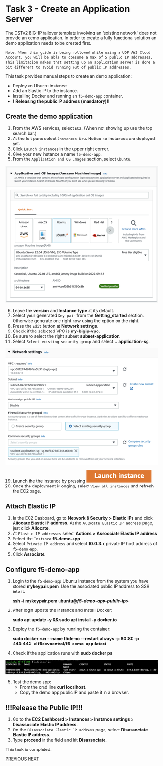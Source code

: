 # Task 3 - Create an Application Server

The CSTv2 BIG-IP failover template involving an 'existing network' does not provide an demo application. In order to create a fully functional solution an demo application needs to be created first.

```
Note: When this guide is being followed while using a UDF AWS Cloud Account, you will be able to consume a max of 5 public IP addresses. This limitation makes that setting up an application server is done a bit different to avoid running out of public IP addresses.
```

This task provides manual steps to create an demo application:
- Deploy an Ubuntu instance.
- Add an Elastic IP to the instance.
- Installing Docker and running an `f5-demo-app` container.
- **!!Releasing the public IP address (mandatory)!!**

## Create the demo application
1. From the AWS services, select `EC2`. (When not showing up use the top search bar.)
2. At the left pane select `Instances New`. Notice no instances are deployed yet.
3. Click `Launch instances` in the upper right corner.
4. Give your new instance a name `f5-demo-app`.
5. From the `Application and OS Images` section, select `Ubuntu`.

![](../png/task3_p1.png)

6. Leave the **version** and **Instance type** at its default.
7. Select your generated `Key pair` from the **Getting_started** section. Otherwise generate one right now using the option on the right.
8. Press the `Edit` button at **Network settings**.
9. Check if the selected VPC is **my-bigip-vpc**.
10. Be sure to select the right subnet **subnet-application**.
11. Select `Select existing security group` and select **...application-sg**.

![](../png/task3_p2.png)

19. Launch the the instance by pressing ![](../png/task3_p3.png)
20. Once the deployment is onging, select `View all instances` and refresh the EC2 page.


## Attach Elastic IP
1. In the EC2 Dasboard, go to **Network & Security > Elastic IPs** and click **Allocate Elastic IP address**. At the `Allocate Elastic IP address` page, just click **Allocate**.
2. At `Elastic IP addresses` select **Actions > Assocciate Elastic IP address**
3. Select the `Instance` **f5-demo-app**.
4. Select `Private IP address` and select **10.0.3.x** private IP host address of `f5-demo-app`.
5. Click **Associate**.

## Configure f5-demo-app
1. Login to the `f5-demo-app` Ubuntu instance from the system you have stored **mykeypair.pem**. Use the associated public IP address to SSH into it.

   **ssh -i mykeypair.pem ubuntu@<i>f5-demo-app-public-ip</i>>**

2. After login update the instance and install Docker:

   **sudo apt update -y && sudo apt install -y docker.io**

3. Deploy the `f5-demo-app` by running the container:

   **sudo docker run --name f5demo --restart always -p 80:80 -p 443:443 -d f5devcentral/f5-demo-app:latest**

4. Check if the application runs with **sudo docker ps**

![](../png/task3_p4.png)

5. Test the demo app:
    - From the cmd line **curl localhost**.
    - Copy the demo app public IP and paste it in a browser.

## !!!Release the Public IP!!!
1. Go to the **EC2 Dashboard > Instances > Instance settings > Disassociate Elastic IP address**.
2. On the `Disassociate Elastic IP address` page, select **Disassociate Elastic IP address**.
3. Type **proceed** in the field and hit **Disassociate**.

This task is completed.


[PREVIOUS](../docs/2_Deploy_BIG-IPs_with_CSTv2.md)      [NEXT](../docs/3_Create_Demo_App.md)
